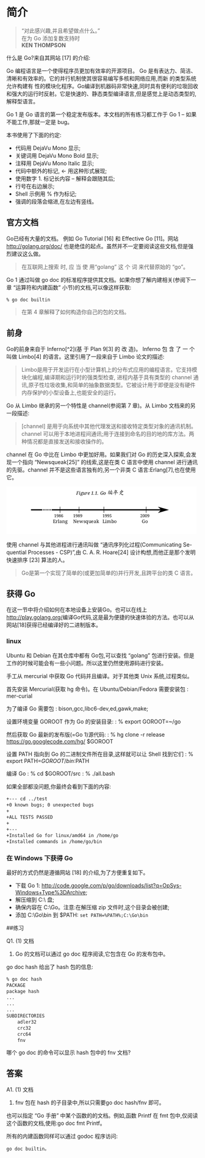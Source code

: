 # 简介

> “对此感兴趣,并且希望做点什么。”  
> 在为 Go 添加复数支持时  
> **KEN THOMPSON**

什么是 Go?来自其网站 [17] 的介绍:

Go 编程语言是一个使得程序员更加有效率的开源项目。 Go 是有表达力、简洁、清晰和有效率的。它的并行机制使其很容易编写多核和网络应用,而新 的类型系统允许构建有 性的模块化程序。Go编译到机器码非常快速,同时具有便利的垃圾回收和强大的运行时反射。它是快速的、静态类型编译语言,但是感觉上是动态类型的,解释型语言。

Go 1 是 Go 语言的第一个稳定发布版本。本文档的所有练习都工作于 Go 1 – 如果不能工作,那就一定是 bug。

本书使用了下面的约定:

* 代码用 DejaVu Mono 显示;
* 关键词用 DejaVu Mono Bold 显示;
* 注释用 DejaVu Mono Italic 显示;
* 代码中额外的标记, ← 用这种形式展现;
* 使用数字 1. 标记长内容 – 解释会跟随其后;
* 行号在右边展示;
* Shell 示例用 % 作为标记;
* 强调的段落会缩进,在左边有竖线。

## 官方文档

Go已经有大量的文档。 例如 Go Tutorial [16] 和 Effective Go [11]。网站 <http://golang.org/doc/> 也是绝佳的起点。虽然并不一定要阅读这些文档,但是强烈建议这么做。

>在互联网上搜索 时, 应 当 使 用“golang” 这 个 词 来代替原始的 “go”。

Go 1 通过叫做 go doc 的标准程序提供其文档。如果你想了解内建相关(参阅下一章 “运算符和内建函数” 小节)的文档,可以像这样获取:

	% go doc builtin

> 在第 4 章解释了如何构造你自己的包的文档。

## 前身

Go的前身来自于 Inferno[^2]\(基 于 Plan 9[3] 的 改 造\)。 Inferno 包 含 了 一 个 叫做 Limbo[4] 的语言。这里引用了一段来自于 Limbo 论文的描述:

> Limbo是用于开发运行在小型计算机上的分布式应用的编程语言。它支持模块化编程,编译期和运行时的强类型检查, 进程内基于具有类型的 channel 通讯,原子性垃圾收集,和简单的抽象数据类型。它被设计用于即便是没有硬件内存保护的小型设备上,也能安全的运行。

Go 从 Limbo 继承的另一个特性是 channel(参阅第 7 章)。从 Limbo 文档来的另一段描述:

> [channel] 是用于向系统中其他代理发送和接收特定类型对象的通讯机制。channel 可以用于本地进程间通讯;用于连接到命名的目的地的库方法。两种情况都是直接发送和接收操作的。

channel 在 Go 中比在 Limbo 中更加好用。如果我们对 Go 的历史深入探索,会发现一个指向 “Newsqueak[25]” 的线索,这是在类 C 语言中使用 channel 进行通讯的先驱。channel 并不是这些语言独有的,另一个非类 C 语言:Erlang[7],也在使用它。

![Figure 1.1. Go 编年史](imgs/learn-go-0101.png)

使用 channel 与其他进程进行通讯叫做 “通讯序列化过程(Communicating Se-quential Processes - CSP)”,由 C. A. R. Hoare[24] 设计构想,而他正是那个发明快速排序 [23] 算法的人。

> Go是第一个实现了简单的(或更加简单的)并行开发,且跨平台的类 C 语言。

## 获得 Go

在这一节中将介绍如何在本地设备上安装Go。也可以在线上<http://play.golang.org/>编译Go代码,这是最为便捷的快速体验的方法。也可以从网站[18]获得已经编译好的二进制版本。

### linux 

Ubuntu 和 Debian 在其仓库中都有 Go包,可以查找 “golang” 包进行安装。但是工作的时候可能会有一些小问题。所以这里仍然使用源码进行安装。

手工从 mercurial 中获取 Go 代码并且编译。对于其他类 Unix 系统,过程类似。

首先安装 Mercurial(获取 hg 命令)。在 Ubuntu/Debian/Fedora 需要安装包 
: mer-curial

为了编译 Go 需要包
: bison,gcc,libc6-dev,ed,gawk,make;

设置环境变量 GOROOT 作为 Go 的安装目录:
:	% export GOROOT=~/go

然后获取 Go 最新的发布版(=Go 1)源代码:
:	% hg clone -r release https://go.googlecode.com/hg/ $GOROOT

设置 PATH 指向到 Go 的二进制文件所在目录,这样就可以让 Shell 找到它们
:	% export PATH=$GOROOT/bin:$PATH

编译 Go 
:	% cd $GOROOT/src
:	% ./all.bash

如果全部都没问题,你最终会看到下面的内容:

	+--- cd ../test
	+0 known bugs; 0 unexpected bugs
	+
	+ALL TESTS PASSED
	+
	+---
	+Installed Go for linux/amd64 in /home/go
	+Installed commands in /home/go/bin

### 在 Windows 下获得 Go
最好的方式仍然是遵循网站 [18] 的介绍,为了方便重复如下。

* 下载 Go 1: http://code.google.com/p/go/downloads/list?q=OpSys-Windows+Type%3DArchive;
* 解压缩到 C:\ 盘;
* 确保内容在 C:\Go。注意:在解压缩 zip 文件时,这个目录会被创建;
* 添加 C:\Go\bin 到 $PATH:
	`set PATH=%PATH%;C:\Go\bin`

##练习

Q1. (1) 文档

1. Go 的文档可以通过 go doc 程序阅读,它包含在 Go 的发布包中。

go doc hash 给出了 hash 包的信息:

	% go doc hash
	PACKAGE
	package hash
	...
	...
	...
	SUBDIRECTORIES
		adler32
		crc32
		crc64
		fnv

哪个 go doc 的命令可以显示 hash 包中的 fnv 文档?


## 答案

A1. (1) 文档

1. fnv 包在 hash 的子目录中,所以只需要go doc hash/fnv 即可。

也可以指定 “Go 手册” 中某个函数的的文档。例如,函数 Printf 在 fmt 包中,仅阅读这个函数的文档,使用:go doc fmt Printf。

所有的内建函数同样可以通过 godoc 程序访问:

	go doc builtin。
